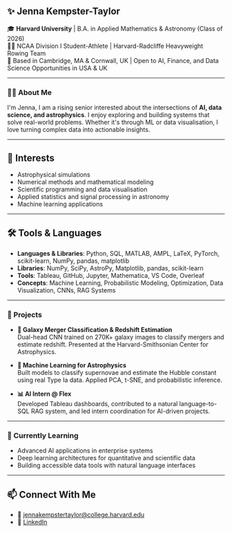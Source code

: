 ## ✨ Jenna Kempster-Taylor

🎓 **Harvard University** | B.A. in Applied Mathematics & Astronomy (Class of 2026)  
🏋️‍♀️ NCAA Division I Student-Athlete | Harvard-Radcliffe Heavyweight Rowing Team  
📍 Based in Cambridge, MA & Cornwall, UK | Open to AI, Finance, and Data Science Opportunities in USA & UK

---

### 👩‍💻 About Me

I'm Jenna, I am a rising senior interested about the intersections of **AI, data science, and astrophysics**. I enjoy exploring and building systems that solve real-world problems. Whether it's through ML or data visualisation, I love turning complex data into actionable insights. 

---

## 🔬 Interests

- Astrophysical simulations
- Numerical methods and mathematical modeling
- Scientific programming and data visualisation
- Applied statistics and signal processing in astronomy
- Machine learning applications

---

## 🛠️ Tools & Languages

- **Languages & Libraries**: Python, SQL, MATLAB, AMPL, LaTeX, PyTorch, scikit-learn, NumPy, pandas, matplotlib  
- **Libraries**: NumPy, SciPy, AstroPy, Matplotlib, pandas, scikit-learn
- **Tools**: Tableau, GitHub, Jupyter, Mathematica, VS Code, Overleaf
- **Concepts**: Machine Learning, Probabilistic Modeling, Optimization, Data Visualization, CNNs, RAG Systems

---

### 🚀 Projects

- **🔭 Galaxy Merger Classification & Redshift Estimation**  
  Dual-head CNN trained on 270K+ galaxy images to classify mergers and estimate redshift. Presented at the Harvard-Smithsonian Center for Astrophysics.

- **🌌 Machine Learning for Astrophysics**  
  Built models to classify supernovae and estimate the Hubble constant using real Type Ia data. Applied PCA, t-SNE, and probabilistic inference.

- **📊 AI Intern @ Flex**  
  Developed Tableau dashboards, contributed to a natural language-to-SQL RAG system, and led intern coordination for AI-driven projects.

---

### 🧠 Currently Learning

- Advanced AI applications in enterprise systems  
- Deep learning architectures for quantitative and scientific data  
- Building accessible data tools with natural language interfaces

---

## 📫 Connect With Me

- 📧 jennakempstertaylor@college.harvard.edu 
- 🔗 [LinkedIn](https://linkedin.com/in/your-profile](https://www.linkedin.com/in/jenna-kempster-taylor-70915426b/))

